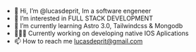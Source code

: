 - 👋 Hi, I’m @lucasdeprit, Im a software engeneer
- 👀 I’m interested in FULL STACK DEVELOPMENT
- 🌱 I’m currently learning Astro 3.0, Tailwindcss & Mongodb
- 👨🏻‍💻 Currently working on developing native IOS Aplications
- 📫 How to reach me lucasdeprit@gmail.com

